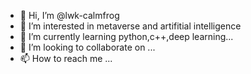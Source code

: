 - 👋 Hi, I’m @lwk-calmfrog
- 👀 I’m interested in metaverse and artifitial intelligence
- 🌱 I’m currently learning python,c++,deep learning...
- 💞️ I’m looking to collaborate on ...
- 📫 How to reach me ...

<!---
lwk-calmfrog/lwk-calmfrog is a ✨ special ✨ repository because its `README.md` (this file) appears on your GitHub profile.
You can click the Preview link to take a look at your changes.
--->
